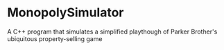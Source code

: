 MonopolySimulator
=================

A C++ program that simulates a simplified playthough of Parker Brother's ubiquitous property-selling game
